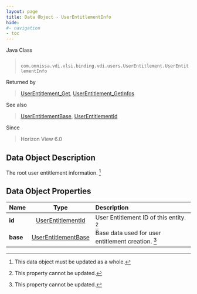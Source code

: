 ```yaml
---
layout: page
title: Data Object - UserEntitlementInfo
hide:
#- navigation
- toc
---
```






Java Class
> ` com.omnissa.vdi.vlsi.binding.vdi.users.UserEntitlement.UserEntitlementInfo`

Returned by
> [UserEntitlement_Get](vdi.users.UserEntitlement.md#get), [UserEntitlement_GetInfos](vdi.users.UserEntitlement.md#getInfos)

See also
> [UserEntitlementBase](vdi.users.UserEntitlement.UserEntitlementBase.md), [UserEntitlementId](vdi.entity.UserEntitlementId.md)

Since
> Horizon View 6.0


## Data Object Description

The root user entitlement information.
 [^167]



## Data Object Properties

 Name | Type | Description
:---|:---:|:---
**id**| [UserEntitlementId](vdi.entity.UserEntitlementId.md)|  User Entitlement ID of this entity. [^2]
**base**| [UserEntitlementBase](vdi.users.UserEntitlement.UserEntitlementBase.md)|  Base data used for user entitlement creation. [^2]


 


[^2]: This property cannot be updated.
[^167]: This data object must be updated as a whole.